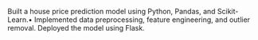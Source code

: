 Built a house price prediction model using Python, Pandas,
and Scikit-Learn.• Implemented data preprocessing, feature engineering, and outlier
removal. Deployed the model using Flask.
